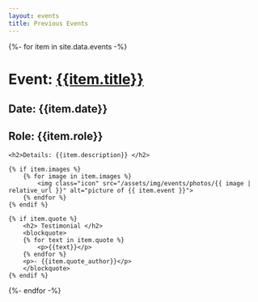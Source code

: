 ```yaml
---
layout: events
title: Previous Events
---
```


<div class="av-container">
  {%- for item in site.data.events -%}
  <div class="item">
    <h1>Event: <a href="{{item.link}}" target="_blank" rel="noopener noreferrer">{{item.title}}</a></h1>
    <h2>Date: {{item.date}} </h2>
    <h2>Role: {{item.role}} </h2>

    <h2>Details: {{item.description}} </h2>

    {% if item.images %}
	    {% for image in item.images %}
	    	<img class="icon" src="/assets/img/events/photos/{{ image | relative_url }}" alt="picture of {{ item.event }}">
	    {% endfor %}
    {% endif %}

    {% if item.quote %}
	    <h2> Testimonial </h2>
	    <blockquote>
	    {% for text in item.quote %}
	    	<p>{{text}}</p>
	    {% endfor %}
	    <p>- {{item.quote_author}}</p>
	    </blockquote>
	{% endif %}
  </div>
  {%- endfor -%}
</div>